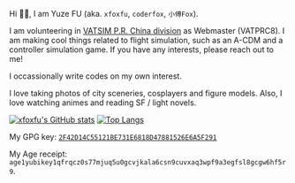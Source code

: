 Hi 👋🏻, I am Yuze FU (aka. `xfoxfu`, `coderfox`, `小傅Fox`).

I am volunteering in [VATSIM P.R. China division](https://vatprc.net) as Webmaster (VATPRC8). I am making cool things related to flight simulation, such as an A-CDM and a controller simulation game. If you have any interests, please reach out to me!

I occassionally write codes on my own interest.

I love taking photos of city sceneries, cosplayers and figure models. Also, I love watching animes and reading SF / light novels.

[![xfoxfu's GitHub stats](https://github-readme-stats.vercel.app/api?username=xfoxfu&show_icons=true&include_all_commits=true)](https://github.com/xfoxfu)
[![Top Langs](https://github-readme-stats.vercel.app/api/top-langs/?username=xfoxfu&langs_count=8&layout=compact)](https://github.com/xfoxfu)

My GPG key: [`2F42D14C55121BE731E6818D47881526E6A5F291`](https://keys.openpgp.org/vks/v1/by-fingerprint/2F42D14C55121BE731E6818D47881526E6A5F291)

My Age receipt: `age1yubikey1qfrqcz0s77mjuq5u0gcvjkala6csn9cuvxaq3wpf9a3egfsl8gcgw6hf5r9`.
